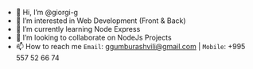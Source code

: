 - 👋 Hi, I’m @giorgi-g
- 👀 I’m interested in Web Development (Front & Back)
- 🌱 I’m currently learning Node Express
- 💞️ I’m looking to collaborate on NodeJs Projects
- 📫 How to reach me `Email`: ggumburashvili@gmail.com | `Mobile`: +995 557 52 66 74

<!---
giorgi-g/giorgi-g is a ✨ special ✨ repository because its `README.md` (this file) appears on your GitHub profile.
You can click the Preview link to take a look at your changes.
--->
